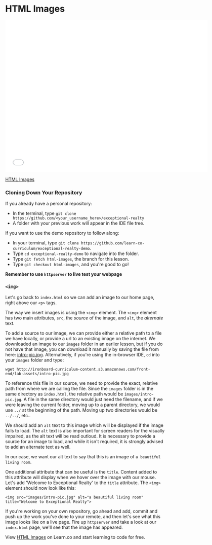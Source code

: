 # HTML Images

<iframe width="640" height="480" src="//www.youtube.com/embed/VQjS7umZeGc?rel=0&modestbranding=1" frameborder="0" allowfullscreen></iframe>

<p><a href="https://www.youtube.com/watch?v=VQjS7umZeGc">HTML Images</a></p>

### Cloning Down Your Repository

If you already have a personal repository:

* In the terminal, type `git clone https://github.com/<your_username_here>/exceptional-realty`
* A folder with your previous work will appear in the IDE file tree.

If you want to use the demo repository to follow along:

* In your terminal, type `git clone https://github.com/learn-co-curriculum/exceptional-realty-demo`.
* Type `cd exceptional-realty-demo` to navigate into the folder.
* Type `git fetch html-images`, the branch for this lesson.
* Type `git checkout html-images`, and you're good to go!

**Remember to use `httpserver` to live test your webpage**

### `<img>`

Let's go back to `index.html` so we can add an image to our home page, right above our `<p>` tags.

The way we insert images is using the `<img>` element. The `<img>` element has two main attributes, `src`, the _source_ of the image, and `alt`, the _alternate_ text.

To add a source to our image, we can provide either a relative path to a file we have locally, or provide a url to an existing image on the internet. We downloaded an image to our `images` folder in an earlier lesson, but if you do not have that image, you can download it manually by saving the file from here: [intro-pic.jpg](http://ironboard-curriculum-content.s3.amazonaws.com/front-end/lab-assets/intro-pic.jpg). Alternatively, if you're using the in-browser IDE, `cd` into your `images` folder and type:

```
wget http://ironboard-curriculum-content.s3.amazonaws.com/front-end/lab-assets/intro-pic.jpg
```

To reference this file in our source, we need to provide the exact, relative path from where we are calling the file. Since the `images` folder is in the same directory as `index.html`, the relative path would be `images/intro-pic.jpg`. A file in the same directory would just need the filename, and if we were leaving the current folder, moving up to a parent directory, we would use `../` at the beginning of the path. Moving up two directories would be `../../`, etc..

We should add an `alt` text to this image which will be displayed if the image fails to load. The `alt` text is also important for screen readers for the visually impaired, as the alt text will be read outloud. It is necessary to provide a source for an image to load, and while it isn't required, it is strongly advised to add an alternate text as well.

In our case, we want our alt text to say that this is an image of `a beautiful living room`.

One additional attribute that can be useful is the `title`. Content added to this attribute will display when we hover over the image with our mouse. Let's add 'Welcome to Exceptional Realty' to the `title` attribute. The `<img>` element should now look like this:

```
<img src="images/intro-pic.jpg" alt="a beautiful living room" title="Welcome to Exceptional Realty">
```

If you're working on your own repository, go ahead and add, commit and push up the work you've done to your remote, and then let's see what this image looks like on a live page. Fire up `httpserver` and take a look at our `index.html` page, we'll see that the image has appeared.

<p data-visibility='hidden'>View <a href='https://learn.co/lessons/html-images' title='HTML Images'>HTML Images</a> on Learn.co and start learning to code for free.</p>
